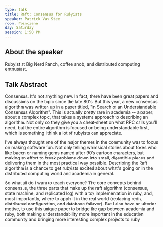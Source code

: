 ```yaml
---
type: talk
title: Raft: Consensus for Rubyists
speaker: Patrick Van Stee
room: Poinciana
day: Saturday
session: 1:50 PM
---
```


## About the speaker

Rubyist at Big Nerd Ranch, coffee snob, and distributed computing enthusiast.

## Talk Abstract

Consensus. It's not anything new. In fact, there have been great papers and discussions on the topic since the late 80's. But this year, a new consensus algorithm was written up in a paper titled, "In Search of an Understandable Consensus Algorithm". This is actually pretty rare in academia -- a paper, about a complex topic, that takes a systems approach to describing an algorithm. Not only do they give you a cheat-sheet on what RPC calls you'll need, but the entire algorithm is focused on being understandable first, which is something I think a lot of rubyists can appreciate.

I've always thought one of the major themes in the community was to focus on making software fun. Not only telling whimsical stories about foxes who like bacon or naming gems named after 90's cartoon characters, but making an effort to break problems down into small, digestible pieces and delivering them in the most practical way possible. Describing the Raft algorithm is a chance to get rubyists excited about what's going on in the distributed computing world and academia in general.

So what all do I want to teach everyone? The core concepts behind consensus, the three parts that make up the raft algorithm (consensus, state machine, and replicated log) with a toy implementation in ruby, and, most importantly, where to apply it in the real world (replacing redis, distributed configuration, and database failover). But I also have an ulterior motive, to use this unique paper to bridge the gap between academia and ruby, both making understandability more important in the education community and bringing more interesting complex projects to ruby.